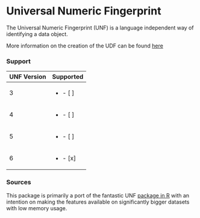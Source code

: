 # Universal Numeric Fingerprint

The Universal Numeric Fingerprint (UNF) is a language independent way of identifying a data object.

More information on the creation of the UDF can be found [here](https://guides.dataverse.org/en/latest/developers/unf/index.html)

### Support
| UNF Version      | Supported |
| ----------- | ----------- |
| 3      | <ul><li>- [ ] </li></ul>       |
| 4   | <ul><li>- [ ] </li></ul>       |
| 5      | <ul><li>- [ ] </li></ul>     |
| 6   | <ul><li>- [x] </li></ul>        |

### Sources
This package is primarily a port of the fantastic UNF [package in R](https://github.com/leeper/UNF) with an intention on making the features available on significantly bigger datasets with low memory usage.

